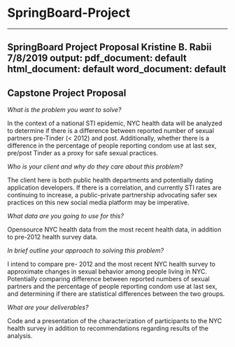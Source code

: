 # SpringBoard-Project
---
SpringBoard Project Proposal
Kristine B. Rabii
7/8/2019
output:
  pdf_document: default
  html_document: default
  word_document: default
---

## Capstone Project Proposal

*What is the problem you want to solve?*

In the context of a national STI epidemic, NYC health data will be analyzed to determine if there is a difference between reported number of sexual partners pre-Tinder (< 2012) and post. Additionally, whether there is a difference in the percentage of people reporting condom use at last sex, pre/post Tinder as a proxy for safe sexual practices. 

*Who is your client and why do they care about this problem?*

The client here is both public health departments and potentially dating application developers. If there is a correlation, and currently STI rates are continuing to increase, a public-private partnership advocating safer sex practices on this new social media platform may be imperative. 

*What data are you going to use for this?*

Opensource NYC health data from the most recent health data, in addition to pre-2012 health survey data. 

*In brief outline your approach to solving this problem?*

I intend to compare pre- 2012 and the most recent NYC health survey to approximate changes in sexual behavior among people living in NYC. Potentially comparing difference between reported numbers of sexual partners and the percentage of people reporting condom use at last sex, and determining if there are statistical differences between the two groups. 

*What are your deliverables?*

Code and a presentation of the characterization of participants to the NYC health survey in addition to recommendations regarding results of the analysis. 
